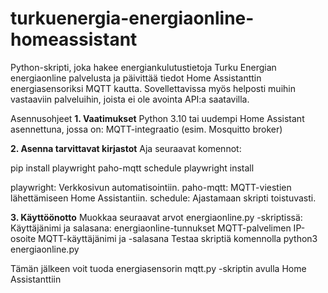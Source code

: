 # turkuenergia-energiaonline-homeassistant
Python-skripti, joka hakee energiankulutustietoja Turku Energian energiaonline palvelusta ja päivittää tiedot Home Assistanttin energiasensoriksi MQTT kautta. Sovellettavissa myös helposti muihin vastaaviin palveluihin, joista ei ole avointa API:a saatavilla.

Asennusohjeet
**1. Vaatimukset**
  Python 3.10 tai uudempi
  Home Assistant asennettuna, jossa on:
  MQTT-integraatio (esim. Mosquitto broker)

**2. Asenna tarvittavat kirjastot**
  Aja seuraavat komennot:

  pip install playwright paho-mqtt schedule
  playwright install

  playwright: Verkkosivun automatisointiin.
  paho-mqtt: MQTT-viestien lähettämiseen Home Assistantiin.
  schedule: Ajastamaan skripti toistuvasti.

**3. Käyttöönotto**
  Muokkaa seuraavat arvot energiaonline.py -skriptissä:
  Käyttäjänimi ja salasana: energiaonline-tunnukset
  MQTT-palvelimen IP-osoite
  MQTT-käyttäjänimi ja -salasana
  Testaa skriptiä komennolla python3 energiaonline.py

  Tämän jälkeen voit tuoda energiasensorin mqtt.py -skriptin avulla Home Assistanttiin
  
  
